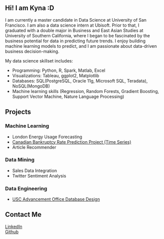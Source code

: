 <title>
Kyna Ji
</title>

## Hi! I am Kyna :D
I am currently a master candidate in Data Science at University of San Francisco. I am also a data science intern at Ubisoft. Prior to that, I graduated with a double major in Business and East Asian Studies at University of Southern California, where I began to be fascinated by the business potential for data in predicting future trends. I enjoy building machine learning models to predict, and I am passionate about data-driven business decision-making.
 
My data science skillset includes:
* Programming: Python, R, Spark, Matlab, Excel
* Visualizations: Tableau, ggplot2, Matplotlib
* Databases: SQL(PostgreSQL, Oracle 11g, Microsoft SQL, Teradata), NoSQL(MongoDB)
* Machine learning skills (Regression, Random Forests, Gradient Boosting, Support Vector Machine, Nature Language Processing)

  
## Projects
### Machine Learning
* London Energy Usage Forecasting
* [Canadian Bankruptcy Rate Prediction Project (Time Series)](https://github.com/feiran-kyna-ji/canadian-bankruptcy-time-series)
* Article Recommender

### Data Mining
* Sales Data Integration
* Twitter Sentiment Analysis

### Data Engineering
* [USC Advancement Office Database Design](https://github.com/feiran-kyna-ji/usc-database-design)

## Contact Me
[LinkedIn](https://www.linkedin.com/in/kyna-ji/)  
[Github](https://github.com/feiran-kyna-ji)

